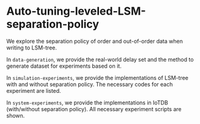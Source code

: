 # Auto-tuning-leveled-LSM-separation-policy

We explore the separation policy of order and out-of-order data when writing to LSM-tree.

In `data-generation`, we provide the real-world delay set and the method to generate dataset for experiments based on it.

In `simulation-experiments`, we provide the implementations of LSM-tree with and without separation policy. The necessary codes for each experiment are listed. 

In `system-experiments`, we provide the implementations in IoTDB (with/without separation policy). All necessary experiment scripts are shown. 